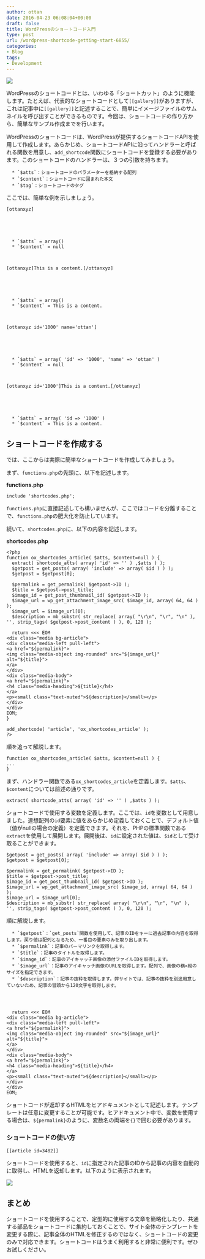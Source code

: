 ```yaml
---
author: ottan
date: 2016-04-23 06:08:04+00:00
draft: false
title: WordPressのショートコード入門
type: post
url: /wordpress-shortcode-getting-start-6855/
categories:
- Blog
tags:
- Development
---
```


![](/images/2016/04/160423-571b55fc9bd95-1.jpg)






WordPressのショートコードとは、いわゆる「ショートカット」のように機能します。たとえば、代表的なショートコードとして`[[gallery]]`がありますが、これは記事中に`[[gallery]]`と記述することで、簡単にイメージファイルのサムネイルを呼び出すことができるものです。今回は、ショートコードの作り方から、簡単なサンプル作成までを行います。





WordPressのショートコードは、WordPressが提供するショートコードAPIを使用して作成します。あらかじめ、ショートコードAPIに沿ってハンドラーと呼ばれる関数を用意し、`add_shortcode`関数にショートコードを登録する必要があります。このショートコードのハンドラーは、３つの引数を持ちます。






 	  * `$atts`：ショートコードのパラメーターを格納する配列
 	  * `$content`：ショートコードに囲まれた本文
 	  * `$tag`：ショートコードのタグ




ここでは、簡単な例を示しましょう。




    
    [ottanxyz]





 	  * `$atts` = array()
 	  * `$content` = null


    
    [ottanxyz]This is a content.[/ottanxyz]





 	  * `$atts` = array()
 	  * `$content` = This is a content.


    
    [ottanxyz id='1000' name='ottan']





 	  * `$atts` = array( 'id' => '1000', 'name' => 'ottan' )
 	  * `$content` = null


    
    [ottanxyz id='1000']This is a content.[/ottanxyz]





 	  * `$atts` = array( 'id => '1000' )
 	  * `$content` = This is a content.




## ショートコードを作成する





では、ここからは実際に簡単なショートコードを作成してみましょう。





まず、`functions.php`の先頭に、以下を記述します。



**functions.php**

    
    include 'shortcodes.php';





`functions.php`に直接記述しても構いませんが、ここではコードを分離することで、`functions.php`の肥大化を防止しています。





続いて、`shortcodes.php`に、以下の内容を記述します。



**shortcodes.php**

    
    <?php
    function ox_shortcodes_article( $atts, $content=null ) {
      extract( shortcode_atts( array( 'id' => '' ) ,$atts ) );
      $getpost = get_posts( array( 'include' => array( $id ) ) );
      $getpost = $getpost[0];
    
      $permalink = get_permalink( $getpost->ID );
      $title = $getpost->post_title;
      $image_id = get_post_thumbnail_id( $getpost->ID );
      $image_url = wp_get_attachment_image_src( $image_id, array( 64, 64 ) );
      $image_url = $image_url[0];
      $description = mb_substr( str_replace( array( "\r\n", "\r", "\n" ), '', strip_tags( $getpost->post_content ) ), 0, 120 );
    
      return <<< EOM
    <div class="media bg-article">
    <div class="media-left pull-left">
    <a href="${permalink}">
    <img class="media-object img-rounded" src="${image_url}" alt="${title}">
    </a>
    </div>
    <div class="media-body">
    <a href="${permalink}">
    <h4 class="media-heading">${title}</h4>
    </a>
    <p><small class="text-muted">${description}</small></p>
    </div>
    </div>
    EOM;
    }
    
    add_shortcode( 'article', 'ox_shortcodes_article' );
    ?>


順を追って解説します。

    
    function ox_shortcodes_article( $atts, $content=null ) {
    ...
    }





まず、ハンドラー関数である`ox_shortcodes_article`を定義します。`$atts`、`$content`については前述の通りです。




    
    extract( shortcode_atts( array( 'id' => '' ) ,$atts ) );





ショートコードで使用する変数を定義します。ここでは、`id`を変数として用意しました。連想配列の`id`要素に値をあらかじめ定義しておくことで、デフォルト値（値がnullの場合の定義）を定義できます。それを、PHPの標準関数である`extract`を使用して展開します。展開後は、`id`に設定された値は、`$id`として受け取ることができます。




    
    $getpost = get_posts( array( 'include' => array( $id ) ) );
    $getpost = $getpost[0];
    
    $permalink = get_permalink( $getpost->ID );
    $title = $getpost->post_title;
    $image_id = get_post_thumbnail_id( $getpost->ID );
    $image_url = wp_get_attachment_image_src( $image_id, array( 64, 64 ) );
    $image_url = $image_url[0];
    $description = mb_substr( str_replace( array( "\r\n", "\r", "\n" ), '', strip_tags( $getpost->post_content ) ), 0, 120 );





順に解説します。






 	  * `$getpost`：`get_posts`関数を使用して、記事のIDをキーに過去記事の内容を取得します。戻り値は配列となるため、一番目の要素のみを取り出します。
 	  * `$permalink`：記事のパーマリンクを取得します。
 	  * `$title`：記事のタイトルを取得します。
 	  * `$image_id`：記事のアイキャッチ画像の添付ファイルIDを取得します。
 	  * `$image_url`：記事のアイキャッチ画像のURLを取得します。配列で、画像の横×縦のサイズを指定できます。
 	  * `$description`：記事の抜粋を取得します。弊サイトでは、記事の抜粋を別途用意していないため、記事の冒頭から120文字を取得します。



    
      return <<< EOM
    <div class="media bg-article">
    <div class="media-left pull-left">
    <a href="${permalink}">
    <img class="media-object img-rounded" src="${image_url}" alt="${title}">
    </a>
    </div>
    <div class="media-body">
    <a href="${permalink}">
    <h4 class="media-heading">${title}</h4>
    </a>
    <p><small class="text-muted">${description}</small></p>
    </div>
    </div>
    EOM;





ショートコードが返却するHTMLをヒアドキュメントとして記述します。テンプレートは任意に変更することが可能です。ヒアドキュメント中で、変数を使用する場合は、`${permalink}`のように、変数名の両端を`{}`で囲む必要があります。





### ショートコードの使い方




    
    [[article id=3482]]





ショートコードを使用すると、`id`に指定された記事のIDから記事の内容を自動的に取得し、HTMLを返却します。以下のように表示されます。





![](/images/2016/04/160423-571b5600a69a7-1.png)






## まとめ





ショートコードを使用することで、定型的に使用する文章を簡略化したり、共通する部品をショートコードに集約しておくことで、サイト全体のテンプレートを変更する際に、記事全体のHTMLを修正するのではなく、ショートコードの変更のみで対応できます。ショートコードはうまく利用すると非常に便利です。ぜひお試しください。
